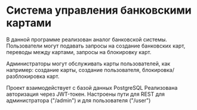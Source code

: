 # Система управления банковскими картами

В данной программе реализован аналог банковской системы. Пользователи могут подавать запросы на создание
банковских карт, переводы между картами, запросы на блокировку карт.

Администраторы могут обслуживать карты пользователей, как например: создание карты, создание пользователя,
блокировка/разблокировка карт.

Проект взаимодействует с базой данных PostgreSQL
Реализована авторизация через JWT-токен. Настроены пути для REST для администратора ("/admin") и для 
пользователя ("/user")
